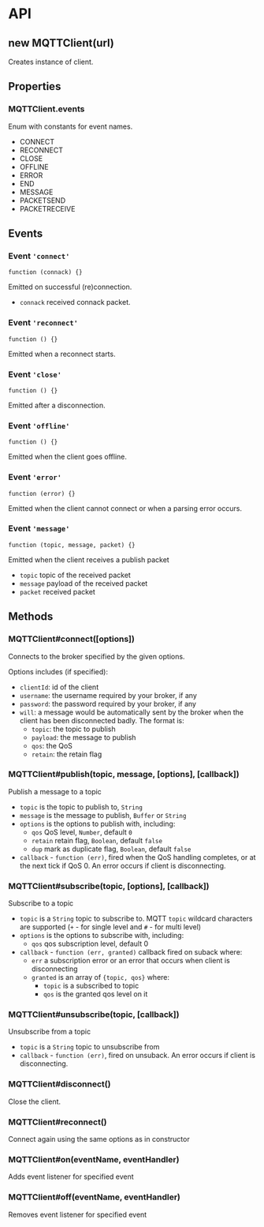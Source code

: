 # API

## new MQTTClient(url)

Creates instance of client.

## Properties

### MQTTClient.events

Enum with constants for event names.

* CONNECT
* RECONNECT
* CLOSE
* OFFLINE
* ERROR
* END
* MESSAGE
* PACKETSEND
* PACKETRECEIVE

## Events

### Event `'connect'`

`function (connack) {}`

Emitted on successful (re)connection.
* `connack` received connack packet.

### Event `'reconnect'`

`function () {}`

Emitted when a reconnect starts.

### Event `'close'`

`function () {}`

Emitted after a disconnection.

### Event `'offline'`

`function () {}`

Emitted when the client goes offline.

### Event `'error'`

`function (error) {}`

Emitted when the client cannot connect or when a parsing error occurs.

### Event `'message'`

`function (topic, message, packet) {}`

Emitted when the client receives a publish packet
* `topic` topic of the received packet
* `message` payload of the received packet
* `packet` received packet

## Methods

### MQTTClient#connect([options])

Connects to the broker specified by the given options.

Options includes (if specified):
* `clientId`: id of the client
* `username`: the username required by your broker, if any
* `password`: the password required by your broker, if any
* `will`: a message would be automatically sent by the broker when the client has been disconnected badly. The format is:
    * `topic`: the topic to publish
    * `payload`: the message to publish
    * `qos`: the QoS
    * `retain`: the retain flag

### MQTTClient#publish(topic, message, [options], [callback])

Publish a message to a topic

* `topic` is the topic to publish to, `String`
* `message` is the message to publish, `Buffer` or `String`
* `options` is the options to publish with, including:
  * `qos` QoS level, `Number`, default `0`
  * `retain` retain flag, `Boolean`, default `false`
  * `dup` mark as duplicate flag, `Boolean`, default `false`
* `callback` - `function (err)`, fired when the QoS handling completes,
  or at the next tick if QoS 0. An error occurs if client is disconnecting.


### MQTTClient#subscribe(topic, [options], [callback])

Subscribe to a topic

* `topic` is a `String` topic to subscribe to. MQTT `topic` wildcard characters are supported (`+` - for single level and `#` - for multi level)
* `options` is the options to subscribe with, including:
  * `qos` qos subscription level, default 0
* `callback` - `function (err, granted)`
  callback fired on suback where:
  * `err` a subscription error or an error that occurs when client is disconnecting
  * `granted` is an array of `{topic, qos}` where:
    * `topic` is a subscribed to topic
    * `qos` is the granted qos level on it

### MQTTClient#unsubscribe(topic, [callback])

Unsubscribe from a topic

* `topic` is a `String` topic to unsubscribe from
* `callback` - `function (err)`, fired on unsuback. An error occurs if client is disconnecting.

### MQTTClient#disconnect()

Close the client.

### MQTTClient#reconnect()

Connect again using the same options as in constructor

### MQTTClient#on(eventName, eventHandler)

Adds event listener for specified event

### MQTTClient#off(eventName, eventHandler)

Removes event listener for specified event
